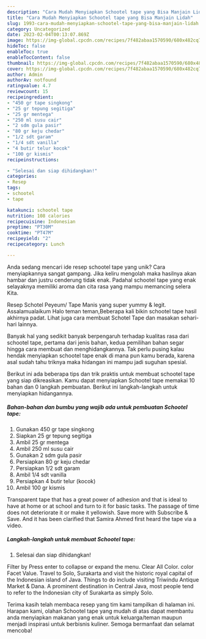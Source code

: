 ```yaml
---
description: "Cara Mudah Menyiapkan Schootel tape yang Bisa Manjain Lidah"
title: "Cara Mudah Menyiapkan Schootel tape yang Bisa Manjain Lidah"
slug: 1993-cara-mudah-menyiapkan-schootel-tape-yang-bisa-manjain-lidah
category: Uncategorized
date: 2023-02-04T00:13:07.869Z
image: https://img-global.cpcdn.com/recipes/7f482abaa1570590/680x482cq70/schootel-tape-foto-resep-utama.jpg
hideToc: false
enableToc: true
enableTocContent: false
thumbnail: https://img-global.cpcdn.com/recipes/7f482abaa1570590/680x482cq70/schootel-tape-foto-resep-utama.jpg
cover: https://img-global.cpcdn.com/recipes/7f482abaa1570590/680x482cq70/schootel-tape-foto-resep-utama.jpg
author: Admin
authorAv: notfound
ratingvalue: 4.7
reviewcount: 15
recipeingredient:
- "450 gr tape singkong"
- "25 gr tepung segitiga"
- "25 gr mentega"
- "250 ml susu cair"
- "2 sdm gula pasir"
- "80 gr keju chedar"
- "1/2 sdt garam"
- "1/4 sdt vanilla"
- "4 butir telur kocok"
- "100 gr kismis"
recipeinstructions:

- "Selesai dan siap dihidangkan!"
categories:
- Resep
tags:
- schootel
- tape

katakunci: schootel tape 
nutrition: 108 calories
recipecuisine: Indonesian
preptime: "PT30M"
cooktime: "PT47M"
recipeyield: "2"
recipecategory: Lunch

---
```





Anda sedang mencari ide resep schootel tape yang unik? Cara menyiapkannya sangat gampang. Jika keliru mengolah maka hasilnya akan hambar dan justru cenderung tidak enak. Padahal schootel tape yang enak selayaknya memiliki aroma dan cita rasa yang mampu memancing selera Kita.





Resep Schotel Peyeum/ Tape Manis yang super yummy &amp; legit. Assalamualaikum Halo teman teman,Beberapa kali bikin schootel tape hasil akhirnya padat. Lihat juga cara membuat Schotel Tape dan masakan sehari-hari lainnya.

Banyak hal yang sedikit banyak berpengaruh terhadap kualitas rasa dari schootel tape, pertama dari jenis bahan, kedua pemilihan bahan segar hingga cara membuat dan menghidangkannya. Tak perlu pusing kalau hendak menyiapkan schootel tape enak di mana pun kamu berada, karena asal sudah tahu triknya maka hidangan ini mampu jadi suguhan spesial.






Berikut ini ada beberapa tips dan trik praktis untuk membuat schootel tape yang siap dikreasikan. Kamu dapat menyiapkan Schootel tape memakai 10 bahan dan 0 langkah pembuatan. Berikut ini langkah-langkah untuk menyiapkan hidangannya.

<!--inarticleads1-->

##### Bahan-bahan dan bumbu yang wajib ada untuk pembuatan Schootel tape:

1. Gunakan 450 gr tape singkong
1. Siapkan 25 gr tepung segitiga
1. Ambil 25 gr mentega
1. Ambil 250 ml susu cair
1. Gunakan 2 sdm gula pasir
1. Persiapkan 80 gr keju chedar
1. Persiapkan 1/2 sdt garam
1. Ambil 1/4 sdt vanilla
1. Persiapkan 4 butir telur (kocok)
1. Ambil 100 gr kismis


Transparent tape that has a great power of adhesion and that is ideal to have at home or at school and turn to it for basic tasks. The passage of time does not deteriorate it or make it yellowish. Save more with Subscribe &amp; Save. And it has been clarified that Samira Ahmed first heard the tape via a video. 

<!--inarticleads2-->

##### Langkah-langkah untuk membuat Schootel tape:


1. Selesai dan siap dihidangkan!

Filter by Press enter to collapse or expand the menu. Clear All Color. color Facet Value. Travel to Solo, Surakarta and visit the historic royal capital of the Indonesian island of Java. Things to do include visiting Triwindu Antique Market &amp; Dana. A prominent destination in Central Java, most people tend to refer to the Indonesian city of Surakarta as simply Solo. 

Terima kasih telah membaca resep yang tim kami tampilkan di halaman ini. Harapan kami, olahan Schootel tape yang mudah di atas dapat membantu anda menyiapkan makanan yang enak untuk keluarga/teman maupun menjadi inspirasi untuk berbisnis kuliner. Semoga bermanfaat dan selamat mencoba!
